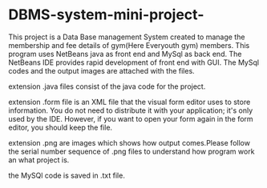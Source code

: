 # DBMS-system-mini-project-
This project is a Data Base management System created to manage the membership and fee details of gym(Here Everyouth gym) members. This program uses NetBeans java as front end  and MySql as back end. The NetBeans IDE provides rapid development of front end with GUI. The MySql codes and the output images are attached with the files.

extension .java files consist of the java code for the project.

extension .form file is an XML file that the visual form editor uses to store information. You do not need to distribute it with your application; it's only used by the IDE. However, if you want to open your form again in the form editor, you should keep the file.

extension .png are images which shows how output comes.Please follow the serial number sequence of .png files to understand how program work an what project is.

the MySQl code is saved in .txt file.
